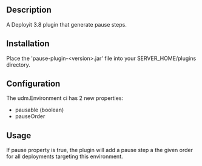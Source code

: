 ## Description

A Deployit 3.8 plugin that generate pause steps.

## Installation

Place the 'pause-plugin-&lt;version&gt;.jar' file into your SERVER_HOME/plugins directory.

## Configuration
The udm.Environment ci has 2 new properties:
* pausable (boolean)
* pauseOrder
## Usage

If pause property is true, the plugin will add a pause step a the given order for all deployments targeting this environment.